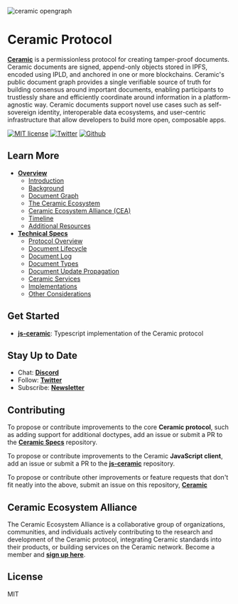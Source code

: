 ![ceramic opengraph](https://uploads-ssl.webflow.com/5e4b58d7f08158ece0209bbd/5e62a54c0e45bd7b2ef53d25_OpenGraphCeramic.png)

# Ceramic Protocol
[**Ceramic**](http://ceramic.network) is a permissionless protocol for creating tamper-proof documents. Ceramic documents are signed, append-only objects stored in IPFS, encoded using IPLD, and anchored in one or more blockchains. Ceramic's public document graph provides a single verifiable source of truth for building consensus around important documents, enabling participants to trustlessly share and efficiently coordinate around information in a platform-agnostic way. Ceramic documents support novel use cases such as self-sovereign identity, interoperable data ecosystems, and user-centric infrastructure that allow developers to build more open, composable apps.

[![MIT license](https://img.shields.io/badge/License-MIT-blue.svg)](https://lbesson.mit-license.org/) [![Twitter](https://img.shields.io/twitter/follow/ceramicnetwork?label=Follow&style=social)](https://twitter.com/ceramicnetwork) [![Github](https://img.shields.io/github/stars/ceramicnetwork/ceramic?style=social)](https://github.com/ceramicnetwork/ceramic)


## Learn More
- [**Overview**](https://github.com/ceramicnetwork/ceramic/blob/master/OVERVIEW.md)
  - [Introduction](https://github.com/ceramicnetwork/ceramic/blob/master/OVERVIEW.md#introduction)
  - [Background](https://github.com/ceramicnetwork/ceramic/blob/master/OVERVIEW.md#background)
  - [Document Graph](https://github.com/ceramicnetwork/ceramic/blob/master/OVERVIEW.md#a-scalable-decentralized-document-graph)
  - [The Ceramic Ecosystem](https://github.com/ceramicnetwork/ceramic/blob/master/OVERVIEW.md#the-ceramic-ecosystem)
  - [Ceramic Ecosystem Alliance (CEA)](https://github.com/ceramicnetwork/ceramic/blob/master/OVERVIEW.md#join-the-ceramic-ecosystem-alliance)
  - [Timeline](https://github.com/ceramicnetwork/ceramic/blob/master/OVERVIEW.md#timeline)
  - [Additional Resources](https://github.com/ceramicnetwork/ceramic/blob/master/OVERVIEW.md#additioinal-resources)
- [**Technical Specs**](http://github.com/ceramicnetwork/specs)
  - [Protocol Overview](https://github.com/ceramicnetwork/specs/)
  - [Document Lifecycle](https://github.com/ceramicnetwork/specs/)
  - [Document Log](https://github.com/ceramicnetwork/specs/)
  - [Document Types](https://github.com/ceramicnetwork/specs/)
  - [Document Update Propagation](https://github.com/ceramicnetwork/specs/)
  - [Ceramic Services](https://github.com/ceramicnetwork/specs/)
  - [Implementations](https://github.com/ceramicnetwork/specs/)
  - [Other Considerations](https://github.com/ceramicnetwork/specs/)

## Get Started
- [**js-ceramic**](http://github.com/ceramicnetwork/js-ceramic): Typescript implementation of the Ceramic protocol


## Stay Up to Date
- Chat: [**Discord**](https://discord.gg/6VRZpGP)
- Follow: [**Twitter**](http://twitter.com/ceramicnetwork)
- Subscribe: [**Newsletter**](http://ceramic.network)


## Contributing
To propose or contribute improvements to the core **Ceramic protocol**, such as adding support for additional doctypes, add an issue or submit a PR to the [**Ceramic Specs**](http://github.com/ceramicnetwork/specs) repository.

To propose or contribute improvements to the Ceramic **JavaScript client**, add an issue or submit a PR to the [**js-ceramic**](http://github.com/ceramicnetwork/js-ceramic) repository.

To propose or contribute other improvements or feature requests that don't fit neatly into the above, submit an issue on this repository, [**Ceramic**]((http://github.com/ceramicnetwork/ceramic))


## Ceramic Ecosystem Alliance
The Ceramic Ecosystem Alliance is a collaborative group of organizations, communities, and individuals actively contributing to the research and development of the Ceramic protocol, integrating Ceramic standards into their products, or building services on the Ceramic network. Become a member and [**sign up here**](https://danny765911.typeform.com/to/AAFtVN).


## License
MIT
